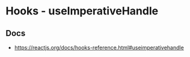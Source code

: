 # Hooks - useImperativeHandle

## Docs

* https://reactjs.org/docs/hooks-reference.html#useimperativehandle

